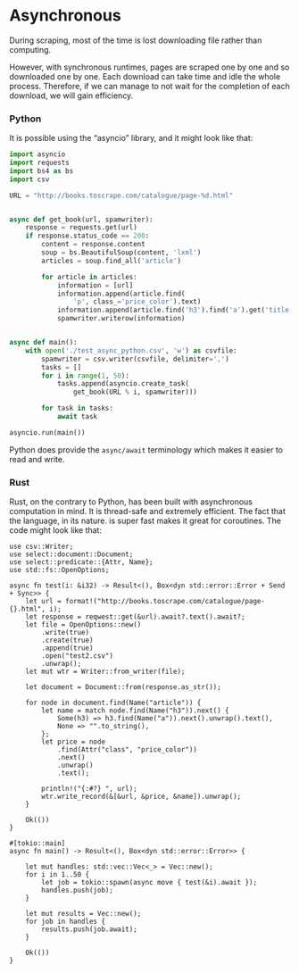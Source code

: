 # Asynchronous

During scraping, most of the time is lost downloading file rather than computing.

However, with synchronous runtimes, pages are scraped one by one and so downloaded one by one. Each download can take time and idle the whole process. Therefore, if we can manage to not wait for the completion of each download, we will gain efficiency.

### Python
It is possible using the “asyncio” library, and it might look like that:

```python
import asyncio
import requests
import bs4 as bs
import csv

URL = "http://books.toscrape.com/catalogue/page-%d.html"


async def get_book(url, spamwriter):
    response = requests.get(url)
    if response.status_code == 200:
        content = response.content
        soup = bs.BeautifulSoup(content, 'lxml')
        articles = soup.find_all('article')

        for article in articles:
            information = [url]
            information.append(article.find(
                'p', class_='price_color').text)
            information.append(article.find('h3').find('a').get('title'))
            spamwriter.writerow(information)


async def main():
    with open('./test_async_python.csv', 'w') as csvfile:
        spamwriter = csv.writer(csvfile, delimiter=',')
        tasks = []
        for i in range(1, 50):
            tasks.append(asyncio.create_task(
                get_book(URL % i, spamwriter)))

        for task in tasks:
            await task

asyncio.run(main())
```

Python does provide the `async/await` terminology which makes it easier to read and write.

### Rust

Rust, on the contrary to Python, has been built with asynchronous computation in mind. It is thread-safe and extremely efficient. The fact that the language, in its nature. is super fast makes it great for coroutines. The code might look like that:

```rust,editable
use csv::Writer;
use select::document::Document;
use select::predicate::{Attr, Name};
use std::fs::OpenOptions;

async fn test(i: &i32) -> Result<(), Box<dyn std::error::Error + Send + Sync>> {
    let url = format!("http://books.toscrape.com/catalogue/page-{}.html", i);
    let response = reqwest::get(&url).await?.text().await?;
    let file = OpenOptions::new()
        .write(true)
        .create(true)
        .append(true)
        .open("test2.csv")
        .unwrap();
    let mut wtr = Writer::from_writer(file);

    let document = Document::from(response.as_str());

    for node in document.find(Name("article")) {
        let name = match node.find(Name("h3")).next() {
            Some(h3) => h3.find(Name("a")).next().unwrap().text(),
            None => "".to_string(),
        };
        let price = node
            .find(Attr("class", "price_color"))
            .next()
            .unwrap()
            .text();

        println!("{:#?} ", url);
        wtr.write_record(&[&url, &price, &name]).unwrap();
    }

    Ok(())
}

#[tokio::main]
async fn main() -> Result<(), Box<dyn std::error::Error>> {

    let mut handles: std::vec::Vec<_> = Vec::new();
    for i in 1..50 {
        let job = tokio::spawn(async move { test(&i).await });
        handles.push(job);
    }

    let mut results = Vec::new();
    for job in handles {
        results.push(job.await);
    }

    Ok(())
}
```

‌